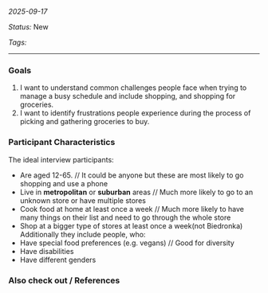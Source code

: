 *2025-09-17*

*Status:* New

*Tags:* 

<hr>

### Goals

1. I want to understand common challenges people face when trying to manage a busy schedule and include shopping, and shopping for groceries.
2. I want to identify frustrations people experience during the process of picking and gathering groceries to buy.

### Participant Characteristics

The ideal interview participants:
- Are aged 12-65. // It could be anyone but these are most likely to go shopping and use a phone
- Live in **metropolitan** or **suburban** areas // Much more likely to go to an unknown store or have multiple stores
- Cook food at home at least once a week // Much more likely to have many things on their list and need to go through the whole store
- Shop at a bigger type of stores at least once a week(not Biedronka)
Additionally they include people, who:
- Have special food preferences (e.g. vegans) // Good for diversity
- Have disabilities
- Have different genders
### Also check out / References